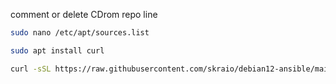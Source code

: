 comment or delete CDrom repo line
```bash
sudo nano /etc/apt/sources.list
```

```bash
sudo apt install curl
```

```bash
curl -sSL https://raw.githubusercontent.com/skraio/debian12-ansible/main/run-ansible | sh
```
